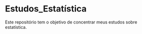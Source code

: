 # Estudos_Estatística
Este repositório tem o objetivo de concentrar meus estudos sobre estatística.
